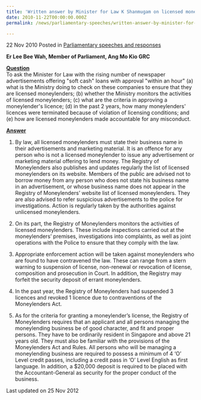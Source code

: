 ```yaml
---
title: 'Written answer by Minister for Law K Shanmugam on licensed moneylenders'
date: 2010-11-22T00:00:00.000Z
permalink: /news/parliamentary-speeches/written-answer-by-minister-for-law-k-shanmugam-on-licensed-moneylenders

---
```



22 Nov 2010 Posted in [Parliamentary speeches and responses](/news/parliamentary-speeches)

**Er Lee Bee Wah, Member of Parliament, Ang Mo Kio GRC**

**<u>Question</u>**  
To ask the Minister for Law with the rising number of newspaper advertisements offering "soft cash" loans with approval "within an hour" (a) what is the Ministry doing to check on these companies to ensure that they are licensed moneylenders; (b) whether the Ministry monitors the activities of licensed moneylenders; (c) what are the criteria in approving a moneylender's licence; (d) in the past 2 years, how many moneylenders' licences were terminated because of violation of licensing conditions; and (e) how are licensed moneylenders made accountable for any misconduct. 


**<u>Answer</u>**    
1. By law, all licensed moneylenders must state their business name in their advertisements and marketing material. It is an offence for any person who is not a licensed moneylender to issue any advertisement or marketing material offering to lend money. The Registry of Moneylenders also publishes and updates regularly the list of licensed moneylenders on its website.  Members of the public are advised not to borrow money from any person who does not state his business name in an advertisement, or whose business name does not appear in the Registry of Moneylenders’ website list of licensed moneylenders.  They are also advised to refer suspicious advertisements to the police for investigations. Action is regularly taken by the authorities against unlicensed moneylenders.

2. On its part, the Registry of Moneylenders monitors the activities of licensed moneylenders. These include inspections carried out at the moneylenders’ premises, investigations into complaints, as well as joint operations with the Police to ensure that they comply with the law.

3. Appropriate enforcement action will be taken against moneylenders who are found to have contravened the law. These can range from a stern warning to suspension of license, non-renewal or revocation of license, composition and prosecution in Court. In addition, the Registry may forfeit the security deposit of errant moneylenders. 

4. In the past year, the Registry of Moneylenders had suspended 3 licences and revoked 1 licence due to contraventions of the Moneylenders Act. 

5. As for the criteria for granting a moneylender’s license, the Registry of Moneylenders requires that an applicant and all persons managing the moneylending business be of good character, and fit and proper persons. They have to be ordinarily resident in Singapore and above 21 years old. They must also be familiar with the provisions of the Moneylenders Act and Rules. All persons who will be managing a moneylending business are required to possess a minimum of 4 ‘O’ Level credit passes, including a credit pass in ‘O’ Level English as first language. In addition, a $20,000 deposit is required to be placed with the Accountant-General as security for the proper conduct of the business.






<p class="right-side-updated">Last updated on 25 Nov 2012</p> 
